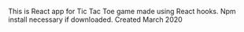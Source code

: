 This is React app for Tic Tac Toe game made using React hooks.
Npm install necessary if downloaded. 
Created March 2020